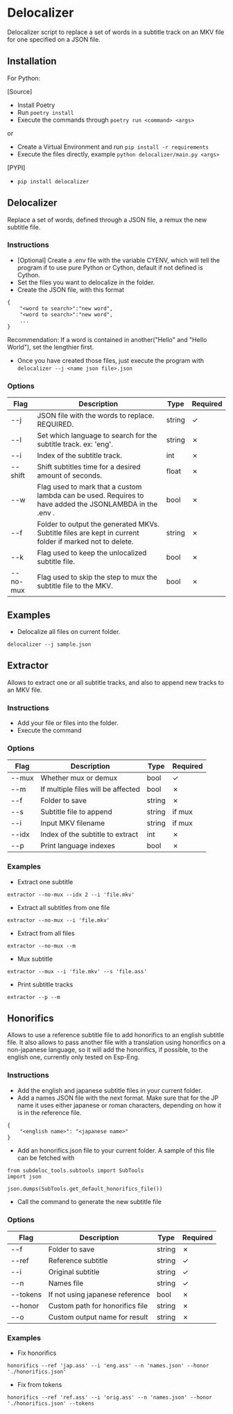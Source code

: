 Delocalizer
===========

Delocalizer script to replace a set of words in a subtitle track on an MKV file for one specified on a JSON file.

## Installation
For Python:

[Source]
- Install Poetry
- Run `poetry install`
- Execute the commands through `poetry run <command> <args>`

or

- Create a Virtual Environment and run `pip install -r requirements`
- Execute the files directly, example `python delocalizer/main.py <args>`

[PYPI]
- `pip install delocalizer`

## Delocalizer

Replace a set of words, defined through a JSON file, a remux the new subtitle file.

### Instructions

- [Optional] Create a .env file with the variable CYENV, which will tell the program if to use pure Python or Cython, default if not defined is Cython.
- Set the files you want to delocalize in the folder.
- Create the JSON file, with this format
```
{
    "<word to search>":"new word",
    "<word to search>":"new word",
    ...
}
```

Recommendation: If a word is contained in another("Hello" and "Hello World"), set the lengthier first.
- Once you have created those files, just execute the program with `delocalizer --j <name json file>.json`

### Options
| Flag     | Description                                                                                             | Type   | Required |
|----------|---------------------------------------------------------------------------------------------------------|--------|----------|
| --j      | JSON file with the words to replace. REQUIRED.                                                          | string |     ✓    |
| --l      | Set which language to search for the subtitle track. ex: 'eng'.                                         | string |     ✗    |
| --i      | Index of the subtitle track.                                                                            | int    |     ✗    |
| --shift  | Shift subtitles time for a desired amount of seconds.                                                   | float  |     ✗    |
| --w      | Flag used to mark that a custom lambda can be used. Requires to have added the JSONLAMBDA in the .env . | bool   |     ✗    |
| --f      | Folder to output the generated MKVs. Subtitle files are kept in current folder if marked not to delete. | string |     ✗    |
| --k      | Flag used to keep the unlocalized subtitle file.                                                        | bool   |     ✗    |
| --no-mux | Flag used to skip the step to mux the subtitle file to the MKV.                                         | bool   |     ✗    |

## Examples

- Delocalize all files on current folder.
```
delocalizer --j sample.json
```


## Extractor

Allows to extract one or all subtitle tracks, and also to append new tracks to an MKV file.

### Instructions

- Add your file or files into the folder.
- Execute the command

### Options
| Flag  | Description                        | Type   | Required |
|-------|------------------------------------|--------|----------|
| --mux | Whether mux or demux               | bool   | ✓        |
| --m   | If multiple files will be affected | bool   | ✗        |
| --f   | Folder to save                     | string | ✗        |
| --s   | Subtitle file to append            | string | if mux   |
| --i   | Input MKV filename                 | string | if mux   |
| --idx | Index of the subtitle to extract   | int    | ✗        |
| --p   | Print language indexes             | bool   | ✗        |

### Examples

- Extract one subtitle
```
extractor --no-mux --idx 2 --i 'file.mkv'
```

- Extract all subtitles from one file
```
extractor --no-mux --i 'file.mkv'
```

- Extract from all files
```
extractor --no-mux --m
```

- Mux subtitle
```
extractor --mux --i 'file.mkv' --s 'file.ass'
```

- Print subtitle tracks
```
extractor --p --m
```


## Honorifics

Allows to use a reference subtitle file to add honorifics to an english subtitle file. It also allows to pass another file with a translation using honorifics on a non-japanese language, so it will add the honorifics, if possible, to the english one, currently only tested on Esp-Eng.

### Instructions

- Add the english and japanese subtitle files in your current folder.
- Add a names JSON file with the next format. Make sure that for the JP name it uses either japanese or roman characters, depending on how it is in the reference file.
```
{
    "<english name>": "<japanese name>"
}
```
- Add an honorifics.json file to your current folder. A sample of this file can be fetched with
```
from subdeloc_tools.subtools import SubTools
import json

json.dumps(SubTools.get_default_honorifics_file())
```
- Call the command to generate the new subtitle file

### Options
| Flag     | Description                     | Type   | Required |
|----------|---------------------------------|--------|----------|
| --f      | Folder to save                  | string | ✗        |
| --ref    | Reference subtitle              | string | ✓        |
| --i      | Original subtitle               | string | ✓        |
| --n      | Names file                      | string | ✓        |
| --tokens | If not using japanese reference | bool   | ✗        |
| --honor  | Custom path for honorifics file | string | ✗        |
| --o      | Custom output name for result   | string | ✗        |

### Examples

- Fix honorifics
```
honorifics --ref 'jap.ass' --i 'eng.ass' --n 'names.json' --honor './honorifics.json'
```

- Fix from tokens
```
honorifics --ref 'ref.ass' --i 'orig.ass' --n 'names.json' --honor './honorifics.json' --tokens
```